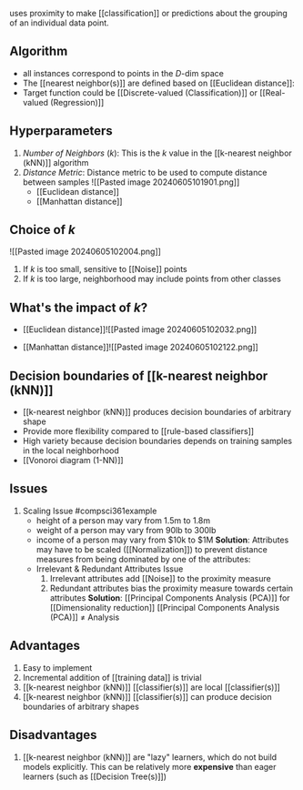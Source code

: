 uses proximity to make [[classification]] or predictions about the grouping of an individual data point.
## Algorithm
- all instances correspond to points in the $D$-dim space
- The [[nearest neighbor(s)]] are defined based on [[Euclidean distance]]:
- Target function could be [[Discrete-valued (Classification)]] or [[Real-valued (Regression)]]
## Hyperparameters
1. $Number\ of\ Neighbors\ (k)$: This is the $k$ value in the [[k-nearest neighbor (kNN)]] algorithm
2. $Distance\ Metric$: Distance metric to be used to compute distance between samples
	![[Pasted image 20240605101901.png]]
	- [[Euclidean distance]]
	- [[Manhattan distance]]
## Choice of $k$
![[Pasted image 20240605102004.png]]
1. If $k$ is too small, sensitive to [[Noise]] points
2. If $k$ is too large, neighborhood may include points from other classes
## What's the impact of $k$?
- [[Euclidean distance]]![[Pasted image 20240605102032.png]]

- [[Manhattan distance]]![[Pasted image 20240605102122.png]]
## Decision boundaries of [[k-nearest neighbor (kNN)]]
- [[k-nearest neighbor (kNN)]] produces decision boundaries of arbitrary shape
- Provide more flexibility compared to [[rule-based classifiers]]
- High variety because decision boundaries depends on training samples in the local neighborhood
- [[Vonoroi diagram (1-NN)]]
## Issues
1. Scaling Issue
	#compsci361example 
	- height of a person may vary from 1.5m to 1.8m
	- weight of a person may vary from 90lb to 300lb
	- income of a person may vary from $10k to $1M
	**Solution**: Attributes may have to be scaled ([[Normalization]]) to prevent distance measures from being dominated by one of the attributes:
	- Irrelevant & Redundant Attributes Issue
		1. Irrelevant attributes add [[Noise]] to the proximity measure
		2. Redundant attributes bias the proximity measure towards certain attributes
	**Solution**: [[Principal Components Analysis (PCA)]] for [[Dimensionality reduction]]
			[[Principal Components Analysis (PCA)]] $\ne$ Analysis
## Advantages
1. Easy to implement
2. Incremental addition of [[training data]] is trivial
3. [[k-nearest neighbor (kNN)]] [[classifier(s)]] are local [[classifier(s)]]
4. [[k-nearest neighbor (kNN)]] [[classifier(s)]] can produce decision boundaries of arbitrary shapes
## Disadvantages
1. [[k-nearest neighbor (kNN)]] are "lazy" learners, which do not build models explicitly. This can be relatively more **expensive** than eager learners (such as [[Decision Tree(s)]])